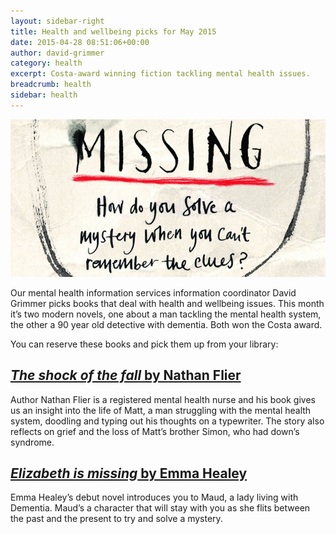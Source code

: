 ```yaml
---
layout: sidebar-right
title: Health and wellbeing picks for May 2015
date: 2015-04-28 08:51:06+00:00
author: david-grimmer
category: health
excerpt: Costa-award winning fiction tackling mental health issues.
breadcrumb: health
sidebar: health
---
```

![Elizabeth is missing by Emma Healey](/images/featured/featured-elizabeth-is-missing.jpg)

Our mental health information services information coordinator David Grimmer picks books that deal with health and wellbeing issues. This month it&#8217;s two modern novels, one about a man tackling the mental health system, the other a 90 year old detective with dementia. Both won the Costa award.

You can reserve these books and pick them up from your library:

## [<cite>The shock of the fall</cite> by Nathan Flier](https://suffolk.spydus.co.uk/cgi-bin/spydus.exe/ENQ/OPAC/BIBENQ/5491189?QRY=CTIBIB%3C%20IRN%2835744194%29&QRYTEXT=The%20shock%20of%20the%20fall)

Author Nathan Flier is a registered mental health nurse and his book gives us an insight into the life of Matt, a man struggling with the mental health system, doodling and typing out his thoughts on a typewriter. The story also reflects on grief and the loss of Matt&#8217;s brother Simon, who had down&#8217;s syndrome.

## [<cite>Elizabeth is missing</cite> by Emma Healey](https://suffolk.spydus.co.uk/cgi-bin/spydus.exe/ENQ/OPAC/BIBENQ/5491641?QRY=CTIBIB%3C%20IRN%2836545180%29&QRYTEXT=Elizabeth%20is%20missing)

Emma Healey’s debut novel introduces you to Maud, a lady living with Dementia. Maud&#8217;s a character that will stay with you as she flits between the past and the present to try and solve a mystery.
